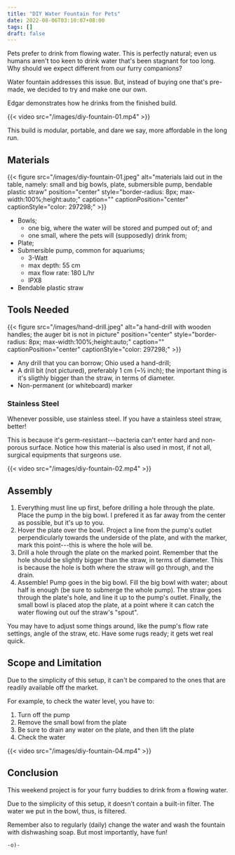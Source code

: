 ```yaml
---
title: "DIY Water Fountain for Pets"
date: 2022-08-06T03:10:07+08:00
tags: []
draft: false
---
```

Pets prefer to drink from flowing water.
This is perfectly natural;
even us humans aren't too keen to drink water that's been stagnant for too long.
Why should we expect different from our furry companions?

Water fountain addresses this issue.
But, instead of buying one that's pre-made,
we decided to try and make one our own.

Edgar demonstrates how he drinks from the finished build.

{{< video src="/images/diy-fountain-01.mp4" >}}

This build is modular, portable,
and dare we say, more affordable in the long run.

## Materials

{{< figure src="/images/diy-fountain-01.jpeg" alt="materials laid out in the table, namely: small and big bowls, plate, submersible pump, bendable plastic straw" position="center" style="border-radius: 8px; max-width:100%;height:auto;" caption="" captionPosition="center" captionStyle="color: 297298;" >}}

- Bowls;
    - one big, where the water will be stored and pumped out of; and 
    - one small, where the pets will (supposedly) drink from;
- Plate;
- Submersible pump, common for aquariums;
    - 3-Watt
    - max depth: 55 cm
    - max flow rate: 180 L/hr
    - IPX8
- Bendable plastic straw


## Tools Needed

{{< figure src="/images/hand-drill.jpeg" alt="a hand-drill with wooden handles; the auger bit is not in picture" position="center" style="border-radius: 8px; max-width:100%;height:auto;" caption="" captionPosition="center" captionStyle="color: 297298;" >}}

- Any drill that you can borrow;
Ohio used a hand-drill;
- A drill bit (not pictured), preferably 1 cm (~½ inch);
the important thing is it's sligthly bigger than the straw, in terms of diameter.
- Non-permanent (or whiteboard) marker

### Stainless Steel

Whenever possible, use stainless steel.
If you have a stainless steel straw, better!

This is because it's germ-resistant---bacteria can't enter hard and non-porous surface.
Notice how this material is also used in most,
if not all,
surgical equipments that surgeons use.

{{< video src="/images/diy-fountain-02.mp4" >}}

## Assembly

1. Everything must line up first, before drilling a hole through the plate.
Place the pump in the big bowl.
I prefered it as far away from the center as possible,
but it's up to you.
1. Hover the plate over the bowl.
Project a line from the pump's outlet perpendicularly towards the underside of the plate,
and with the marker,
mark this point---this is where the hole will be.
1. Drill a hole through the plate on the marked point.
Remember that the hole should be slightly bigger than the straw,
in terms of diameter.
This is because the hole is both where the straw will go through,
and the drain.
1. Assemble!
Pump goes in the big bowl.
Fill the big bowl with water; about half is enough
(be sure to submerge the whole pump).
The straw goes through the plate's hole,
and line it up to the pump's outlet.
Finally, the small bowl is placed atop the plate,
at a point where it can catch the water flowing out ouf the straw's "spout".

You may have to adjust some things around,
like the pump's flow rate settings,
angle of the straw, etc.
Have some rugs ready;
it gets wet real quick.

## Scope and Limitation

Due to the simplicity of this setup,
it can't be compared to the ones that are readily available off the market. 

For example,
to check the water level,
you have to:

1. Turn off the pump
2. Remove the small bowl from the plate
3. Be sure to drain any water on the plate,
and then lift the plate
4. Check the water 

{{< video src="/images/diy-fountain-04.mp4" >}}

## Conclusion

This weekend project is for your furry buddies
to drink from a flowing water.

Due to the simplicity of this setup,
it doesn't contain a built-in filter.
The water we put in the bowl, thus,
is filtered.

Remember also to regularly (daily) change the water
and wash the fountain with dishwashing soap.
But most importantly, have fun!

`-o)-`

